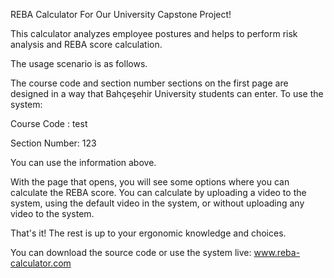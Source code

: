 REBA Calculator For Our University Capstone Project!

This calculator analyzes employee postures and helps to perform risk analysis and REBA score calculation.

The usage scenario is as follows.

The course code and section number sections on the first page are designed in a way that Bahçeşehir University students can enter. To use the system:

Course Code : test

Section Number: 123

You can use the information above.


With the page that opens, you will see some options where you can calculate the REBA score. You can calculate by uploading a video to the system, using the default video in the system, or without uploading any video to the system.


That's it! The rest is up to your ergonomic knowledge and choices.


You can download the source code or use the system live: www.reba-calculator.com
